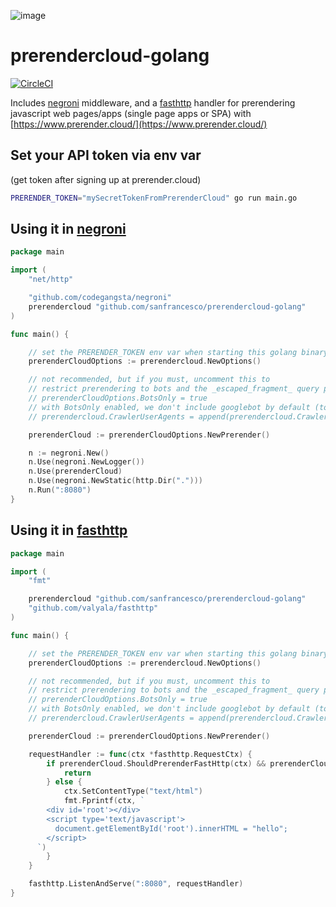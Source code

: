 ![image](https://cloud.githubusercontent.com/assets/22159102/21554484/9d542f5a-cdc4-11e6-8c4c-7730a9e9e2d1.png)

# prerendercloud-golang

[![CircleCI](https://circleci.com/gh/sanfrancesco/prerendercloud-golang.svg?style=svg)](https://circleci.com/gh/sanfrancesco/prerendercloud-golang)

Includes [negroni](https://github.com/codegangsta/negroni) middleware, and a [fasthttp](https://github.com/valyala/fasthttp) handler for prerendering javascript web pages/apps (single page apps or SPA) with [https://www.prerender.cloud/](https://www.prerender.cloud/)

## Set your API token via env var
(get token after signing up at prerender.cloud)

```bash
PRERENDER_TOKEN="mySecretTokenFromPrerenderCloud" go run main.go
```
## Using it in [negroni](https://github.com/codegangsta/negroni)
``` go
package main

import (
	"net/http"

	"github.com/codegangsta/negroni"
	prerendercloud "github.com/sanfrancesco/prerendercloud-golang"
)

func main() {

	// set the PRERENDER_TOKEN env var when starting this golang binary/executable
	prerenderCloudOptions := prerendercloud.NewOptions()

	// not recommended, but if you must, uncomment this to
	// restrict prerendering to bots and the _escaped_fragment_ query param
	// prerenderCloudOptions.BotsOnly = true
	// with BotsOnly enabled, we don't include googlebot by default (to reduce cloaking penality risk), this is how you could enable it
	// prerendercloud.CrawlerUserAgents = append(prerendercloud.CrawlerUserAgents, "googlebot")

	prerenderCloud := prerenderCloudOptions.NewPrerender()

	n := negroni.New()
	n.Use(negroni.NewLogger())
	n.Use(prerenderCloud)
	n.Use(negroni.NewStatic(http.Dir(".")))
	n.Run(":8080")
}

```

## Using it in [fasthttp](https://github.com/valyala/fasthttp)

```go
package main

import (
	"fmt"

	prerendercloud "github.com/sanfrancesco/prerendercloud-golang"
	"github.com/valyala/fasthttp"
)

func main() {

	// set the PRERENDER_TOKEN env var when starting this golang binary/executable
	prerenderCloudOptions := prerendercloud.NewOptions()

	// not recommended, but if you must, uncomment this to
	// restrict prerendering to bots and the _escaped_fragment_ query param
	// prerenderCloudOptions.BotsOnly = true
	// with BotsOnly enabled, we don't include googlebot by default (to reduce cloaking penality risk), this is how you could enable it
	// prerendercloud.CrawlerUserAgents = append(prerendercloud.CrawlerUserAgents, "googlebot")

	prerenderCloud := prerenderCloudOptions.NewPrerender()

	requestHandler := func(ctx *fasthttp.RequestCtx) {
		if prerenderCloud.ShouldPrerenderFastHttp(ctx) && prerenderCloud.PreRenderHandlerFastHttp(ctx) == nil {
			return
		} else {
			ctx.SetContentType("text/html")
			fmt.Fprintf(ctx, `
        <div id='root'></div>
        <script type='text/javascript'>
          document.getElementById('root').innerHTML = "hello";
        </script>
      `)
		}
	}

	fasthttp.ListenAndServe(":8080", requestHandler)
}
```
